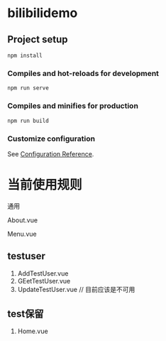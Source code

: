 # bilibilidemo

## Project setup

```
npm install
```

### Compiles and hot-reloads for development

```
npm run serve
```

### Compiles and minifies for production

```
npm run build
```

### Customize configuration

See [Configuration Reference](https://cli.vuejs.org/config/).

# 当前使用规则

通用

About.vue

Menu.vue


## testuser

1. AddTestUser.vue
2. GEetTestUser.vue
3. UpdateTestUser.vue  // 目前应该是不可用

## test保留

1. Home.vue
